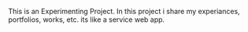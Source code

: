This is an Experimenting Project. In this project i share my experiances, portfolios, works, etc. its like a service web app.
